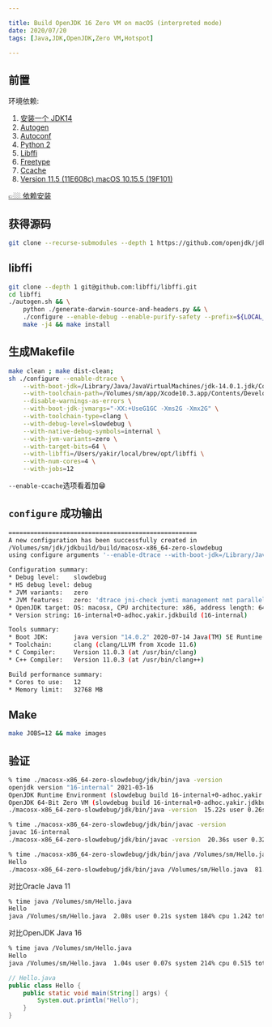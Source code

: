 ```yaml
---

title: Build OpenJDK 16 Zero VM on macOS (interpreted mode)
date: 2020/07/20
tags: [Java,JDK,OpenJDK,Zero VM,Hotspot]

---
```


## 前置

环境依赖:  

1. [安装一个 JDK14](http://www.oracle.com/technetwork/java/javase/downloads/index.html)
2. [Autogen](http://www.gnu.org/software/autogen)
2. [Autoconf](http://www.gnu.org/software/autoconf)
3. [Python 2](https://www.python.org/)
5. [Libffi](https://github.com/libffi/libffi)
6. [Freetype](https://www.freetype.org)
7. [Ccache](https://ccache.samba.org)
8. [Version 11.5 (11E608c) macOS 10.15.5 (19F101)](https://developer.apple.com/download/more/)

[👉🏼 依赖安装](https://github.com/yakirChen/macOS-libs/blob/master/build.md)

## 获得源码

```bash
git clone --recurse-submodules --depth 1 https://github.com/openjdk/jdk.git
```

## libffi
```bash
git clone --depth 1 git@github.com:libffi/libffi.git
cd libffi
./autogen.sh && \
    python ./generate-darwin-source-and-headers.py && \
    ./configure --enable-debug --enable-purify-safety --prefix=${LOCAL_DIR} && \
    make -j4 && make install
```

## 生成Makefile
```bash
make clean ; make dist-clean;
sh ./configure --enable-dtrace \
    --with-boot-jdk=/Library/Java/JavaVirtualMachines/jdk-14.0.1.jdk/Contents/Home/ \
    --with-toolchain-path=/Volumes/sm/app/Xcode10.3.app/Contents/Developer/usr/bin \
    --disable-warnings-as-errors \
    --with-boot-jdk-jvmargs="-XX:+UseG1GC -Xms2G -Xmx2G" \
    --with-toolchain-type=clang \
    --with-debug-level=slowdebug \
    --with-native-debug-symbols=internal \
    --with-jvm-variants=zero \
    --with-target-bits=64 \
    --with-libffi=/Users/yakir/local/brew/opt/libffi \
    --with-num-cores=4 \
    --with-jobs=12
```
`--enable-ccache`选项看着加😁

## `configure` 成功输出
```bash
====================================================
A new configuration has been successfully created in
/Volumes/sm/jdk/jdkbuild/build/macosx-x86_64-zero-slowdebug
using configure arguments '--enable-dtrace --with-boot-jdk=/Library/Java/JavaVirtualMachines/jdk-14.0.2.jdk/Contents/Home/ --disable-warnings-as-errors --with-boot-jdk-jvmargs='-XX:+UseG1GC -Xms2G -Xmx2G' --with-toolchain-type=clang --with-debug-level=slowdebug --with-native-debug-symbols=internal --with-jvm-variants=zero --with-target-bits=64 --with-libffi=/Users/yakir/local/brew/opt/libffi'.

Configuration summary:
* Debug level:    slowdebug
* HS debug level: debug
* JVM variants:   zero
* JVM features:   zero: 'dtrace jni-check jvmti management nmt parallelgc serialgc services vm-structs zero' 
* OpenJDK target: OS: macosx, CPU architecture: x86, address length: 64
* Version string: 16-internal+0-adhoc.yakir.jdkbuild (16-internal)

Tools summary:
* Boot JDK:       java version "14.0.2" 2020-07-14 Java(TM) SE Runtime Environment (build 14.0.2+12-46) Java HotSpot(TM) 64-Bit Server VM (build 14.0.2+12-46, mixed mode, sharing)  (at /Library/Java/JavaVirtualMachines/jdk-14.0.2.jdk/Contents/Home)
* Toolchain:      clang (clang/LLVM from Xcode 11.6)
* C Compiler:     Version 11.0.3 (at /usr/bin/clang)
* C++ Compiler:   Version 11.0.3 (at /usr/bin/clang++)

Build performance summary:
* Cores to use:   12
* Memory limit:   32768 MB
```

## Make
```bash
make JOBS=12 && make images
```


## 验证

```bash
% time ./macosx-x86_64-zero-slowdebug/jdk/bin/java -version 
openjdk version "16-internal" 2021-03-16
OpenJDK Runtime Environment (slowdebug build 16-internal+0-adhoc.yakir.jdkbuild)
OpenJDK 64-Bit Zero VM (slowdebug build 16-internal+0-adhoc.yakir.jdkbuild, interpreted mode)
./macosx-x86_64-zero-slowdebug/jdk/bin/java -version  15.22s user 0.26s system 99% cpu 15.621 total
```

```bash
% time ./macosx-x86_64-zero-slowdebug/jdk/bin/javac -version
javac 16-internal
./macosx-x86_64-zero-slowdebug/jdk/bin/javac -version  20.36s user 0.32s system 99% cpu 20.839 total
```

```bash
% time ./macosx-x86_64-zero-slowdebug/jdk/bin/java /Volumes/sm/Hello.java 
Hello
./macosx-x86_64-zero-slowdebug/jdk/bin/java /Volumes/sm/Hello.java  81.46s user 2.10s system 99% cpu 1:24.18 total
```

对比Oracle Java 11
```bash
% time java /Volumes/sm/Hello.java
Hello
java /Volumes/sm/Hello.java  2.08s user 0.21s system 184% cpu 1.242 total
```

对比OpenJDK Java 16
```bash
% time java /Volumes/sm/Hello.java
Hello
java /Volumes/sm/Hello.java  1.04s user 0.07s system 214% cpu 0.515 total
```



```java
// Hello.java
public class Hello {
    public static void main(String[] args) {
        System.out.println("Hello");
    }
}
```
